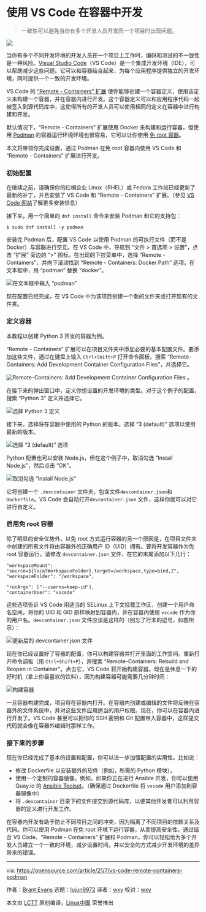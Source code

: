 [#]: subject: (Use VS Code to develop in containers)
[#]: via: (https://opensource.com/article/21/7/vs-code-remote-containers-podman)
[#]: author: (Brant Evans https://opensource.com/users/branic)
[#]: collector: (lujun9972)
[#]: translator: (wxy)
[#]: reviewer: (wxy)
[#]: publisher: ( )
[#]: url: ( )

使用 VS Code 在容器中开发
======

> 一致性可以避免当你有多个开发人员开发同一个项目时出现问题。

![](https://img.linux.net.cn/data/attachment/album/202108/22/090306jlkzyrw8cytcatw8.jpg)

当你有多个不同开发环境的开发人员在一个项目上工作时，编码和测试的不一致性是一种风险。[Visual Studio Code][2]（VS Code）是一个集成开发环境（IDE），可以帮助减少这些问题。它可以和容器结合起来，为每个应用程序提供独立的开发环境，同时提供一个一致的开发环境。

VS Code 的 [“Remote - Containers” 扩展][3] 使你能够创建一个容器定义，使用该定义来构建一个容器，并在容器内进行开发。这个容器定义可以和应用程序代码一起被签入到源代码库中，这使得所有的开发人员可以使用相同的定义在容器中进行构建和开发。

默认情况下，“Remote - Containers” 扩展使用 Docker 来构建和运行容器，但使用 [Podman][4] 的容器运行环境环境也很容易，它可以让你使用 [免 root 容器][5]。

本文将带领你完成设置，通过 Podman 在免 root 容器内使用 VS Code 和 “Remote - Containers” 扩展进行开发。

### 初始配置

在继续之前，请确保你的红帽企业 Linux（RHEL）或 Fedora 工作站已经更新了最新的补丁，并且安装了 VS Code 和 “Remote - Containers” 扩展。（参见 [VS Code 网站][2]了解更多安装信息）

接下来，用一个简单的 `dnf install` 命令来安装 Podman 和它的支持包：

```
$ sudo dnf install -y podman
```

安装完 Podman 后，配置 VS Code 以使用 Podman 的可执行文件（而不是 Docker）与容器进行交互。在 VS Code 中，导航到 “文件 > 首选项 > 设置”，点击 “扩展” 旁边的 “>” 图标。在出现的下拉菜单中，选择 “Remote - Containers”，并向下滚动找到 “Remote - Containers: Docker Path” 选项。在文本框中，用 “podman” 替换 “docker”。

![在文本框中输入 “podman”][6]

现在配置已经完成，在 VS Code 中为该项目创建一个新的文件夹或打开现有的文件夹。

### 定义容器

本教程以创建 Python 3 开发的容器为例。

“Remote - Containers” 扩展可以在项目文件夹中添加必要的基本配置文件。要添加这些文件，通过在键盘上输入 `Ctrl+Shift+P` 打开命令面板，搜索 “Remote-Containers: Add Development Container Configuration Files”，并选择它。

![Remote-Containers: Add Development Container Configuration Files][8] 。

在接下来的弹出窗口中，定义你想设置的开发环境的类型。对于这个例子的配置，搜索 “Python 3” 定义并选择它。

![选择 Python 3 定义][9]

接下来，选择将在容器中使用的 Python 的版本。选择 “3 (default)” 选项以使用最新的版本。

![选择 “3 (default)” 选项][10]

Python 配置也可以安装 Node.js，但在这个例子中，取消勾选 “Install Node.js”，然后点击 “OK”。

![取消勾选 “Install Node.js"][11]

它将创建一个 `.devcontainer` 文件夹，包含文件`devcontainer.json`和`Dockerfile`。VS Code 会自动打开`devcontainer.json` 文件，这样你就可以对它进行自定义。

### 启用免 root 容器

除了明显的安全优势外，以免 root 方式运行容器的另一个原因是，在项目文件夹中创建的所有文件将由容器外的正确用户 ID（UID）拥有。要将开发容器作为免 root 容器运行，请修改 `devcontainer.json` 文件，在它的末尾添加以下几行：

```
"workspaceMount": "source=${localWorkspaceFolder},target=/workspace,type=bind,Z",
"workspaceFolder": "/workspace",

"runArgs": ["--userns=keep-id"],
"containerUser": "vscode"
```

这些选项告诉 VS Code 用适当的 SELinux 上下文挂载工作区，创建一个用户命名空间，将你的 UID 和 GID 原样映射到容器内，并在容器内使用 `vscode` 作为你的用户名。`devcontainer.json` 文件应该是这样的（别忘了行末的逗号，如图所示）：

![更新后的 devcontainer.json 文件][12]

现在你已经设置好了容器的配置，你可以构建容器并打开里面的工作空间。重新打开命令调板（用 `Ctrl+Shift+P`），并搜索 “Remote-Containers: Rebuild and Reopen in Container”。点击它，VS Code 将开始构建容器。现在是休息一下的好时机（拿上你最喜欢的饮料），因为构建容器可能需要几分钟时间：

![构建容器][13]

一旦容器构建完成，项目将在容器内打开。在容器内创建或编辑的文件将反映在容器外的文件系统中，并对这些文件应用适当的用户权限。现在，你可以在容器内进行开发了。VS Code 甚至可以把你的 SSH 密钥和 Git 配置带入容器中，这样提交代码就会像在容器外编辑时那样工作。

### 接下来的步骤

现在你已经完成了基本的设置和配置，你可以进一步加强配置的实用性。比如说：

  * 修改 Dockerfile 以安装额外的软件（例如，所需的 Python 模块）。
  * 使用一个定制的容器镜像。例如，如果你正在进行 Ansible 开发，你可以使用 Quay.io 的 [Ansible Toolset][14]。（确保通过 Dockerfile 将 `vscode` 用户添加到容器镜像中）
  * 将 `.devcontainer` 目录下的文件提交到源代码库，以便其他开发者可以利用容器的定义进行开发工作。

在容器内开发有助于防止不同项目之间的冲突，因为隔离了不同项目的依赖关系及代码。你可以使用 Podman 在免 root 环境下运行容器，从而提高安全性。通过结合 VS Code、“Remote - Containers” 扩展和 Podman，你可以轻松地为多个开发人员建立一个一致的环境，减少设置时间，并以安全的方式减少开发环境的差异带来的错误。

--------------------------------------------------------------------------------

via: https://opensource.com/article/21/7/vs-code-remote-containers-podman

作者：[Brant Evans][a]
选题：[lujun9972][b]
译者：[wxy](https://github.com/wxy)
校对：[wxy](https://github.com/wxy)

本文由 [LCTT](https://github.com/LCTT/TranslateProject) 原创编译，[Linux中国](https://linux.cn/) 荣誉推出

[a]: https://opensource.com/users/branic
[b]: https://github.com/lujun9972
[1]: https://opensource.com/sites/default/files/styles/image-full-size/public/lead-images/collab-team-pair-programming-code-keyboard2.png?itok=WnKfsl-G (Women programming)
[2]: https://code.visualstudio.com/
[3]: https://code.visualstudio.com/docs/remote/containers
[4]: https://podman.io/
[5]: https://www.redhat.com/sysadmin/rootless-podman-makes-sense
[6]: https://opensource.com/sites/default/files/uploads/vscode-remote_podman.png (Enter "podman" in the text box)
[7]: https://creativecommons.org/licenses/by-sa/4.0/
[8]: https://opensource.com/sites/default/files/uploads/adddevelopmentcontainerconfigurationfiles.png (Remote-Containers: Add Development Container Configuration Files)
[9]: https://opensource.com/sites/default/files/uploads/python3.png (Select Python 3 definition)
[10]: https://opensource.com/sites/default/files/uploads/python3default.png (Select the 3 \(default\) option)
[11]: https://opensource.com/sites/default/files/uploads/unchecknodejs.png (Uncheck "Install Node.js")
[12]: https://opensource.com/sites/default/files/uploads/newdevcontainerjson.png (Updated devcontainer.json file)
[13]: https://opensource.com/sites/default/files/uploads/buildingcontainer.png (Building the container)
[14]: https://quay.io/repository/ansible/toolset
